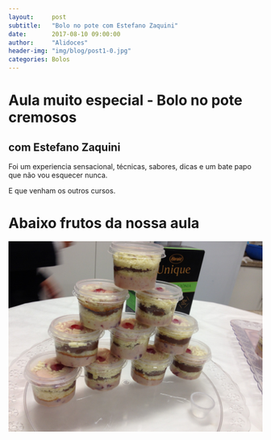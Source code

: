 ```yaml
---
layout:     post
subtitle:   "Bolo no pote com Estefano Zaquini"
date:       2017-08-10 09:00:00
author:     "Alidoces"
header-img: "img/blog/post1-0.jpg"
categories: Bolos
---
```


# Aula muito especial - Bolo no pote cremosos
## com Estefano Zaquini

Foi um experiencia sensacional, técnicas, sabores, dicas e um bate papo que não vou esquecer nunca.  

E que venham os outros cursos.

# Abaixo frutos da nossa aula

![Foto](../img/blog/post1-2.jpg)
